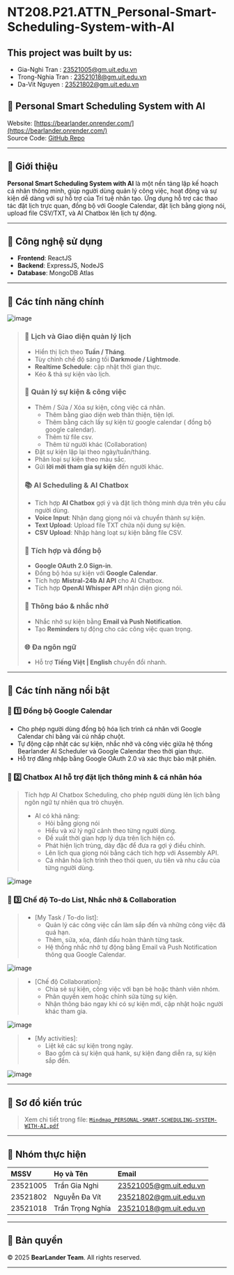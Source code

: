 # NT208.P21.ATTN_Personal-Smart-Scheduling-System-with-AI
## This project was built by us:
- Gia-Nghi Tran : 23521005@gm.uit.edu.vn
- Trong-Nghia Tran : 23521018@gm.uit.edu.vn
- Da-Vit Nguyen : 23521802@gm.uit.edu.vn
## 📅 Personal Smart Scheduling System with AI

Website: [https://bearlander.onrender.com/](https://bearlander.onrender.com/)  
Source Code: [GitHub Repo](https://github.com/gianghitran/NT208.P21.ATTN_Personal-Smart-Scheduling-System-with-AI)

---

## 📖 Giới thiệu

**Personal Smart Scheduling System with AI** là một nền tảng lập kế hoạch cá nhân thông minh, giúp người dùng quản lý công việc, hoạt động và sự kiện dễ dàng với sự hỗ trợ của Trí tuệ nhân tạo. Ứng dụng hỗ trợ các thao tác đặt lịch trực quan, đồng bộ với Google Calendar, đặt lịch bằng giọng nói, upload file CSV/TXT, và AI Chatbox lên lịch tự động.

---

## 📌 Công nghệ sử dụng

- **Frontend**: ReactJS
- **Backend**: ExpressJS, NodeJS
- **Database**: MongoDB Atlas

---

## 🎯 Các tính năng chính
![image](https://github.com/user-attachments/assets/367f64c4-ba1c-4ec7-bf90-ee6ebfe99b03)

> ### 📆 Lịch và Giao diện quản lý lịch
> - Hiển thị lịch theo **Tuần / Tháng**.
> - Tùy chỉnh chế độ sáng tối **Darkmode / Lightmode**.
> - **Realtime Schedule**: cập nhật thời gian thực.
> - Kéo & thả sự kiện vào lịch.
> 
> ### 📑 Quản lý sự kiện & công việc
> - Thêm / Sửa / Xóa sự kiện, công việc cá nhân.
>   - Thêm bằng giao diện web thân thiện, tiện lợi.
>   - Thêm bằng cách lấy sự kiện từ google calendar ( đồng bộ google calendar).
>   - Thêm từ file csv.
>   - Thêm từ người khác (Collaboration)
> - Đặt sự kiện lặp lại theo ngày/tuần/tháng.
> - Phân loại sự kiện theo màu sắc.
> - Gửi **lời mời tham gia sự kiện** đến người khác.
> 
> ### 📚 AI Scheduling & AI Chatbox
> - Tích hợp **AI Chatbox** gợi ý và đặt lịch thông minh dựa trên yêu cầu người dùng.
> - **Voice Input**: Nhận dạng giọng nói và chuyển thành sự kiện.
> - **Text Upload**: Upload file TXT chứa nội dung sự kiện.
> - **CSV Upload**: Nhập hàng loạt sự kiện bằng file CSV.
> 
> ### 🔗 Tích hợp và đồng bộ
> - **Google OAuth 2.0 Sign-in**.
> - Đồng bộ hóa sự kiện với **Google Calendar**.
> - Tích hợp **Mistral-24b AI API** cho AI Chatbox.
> - Tích hợp **OpenAI Whisper API** nhận diện giọng nói.
> 
> ### 🔔 Thông báo & nhắc nhở
> - Nhắc nhở sự kiện bằng **Email và Push Notification**.
> - Tạo **Reminders** tự động cho các công việc quan trọng.
> 
> ### 🌐 Đa ngôn ngữ
> - Hỗ trợ **Tiếng Việt | English** chuyển đổi nhanh.
 
---
## 🌟 Các tính năng nổi bật
### 📌 1️⃣ Đồng bộ Google Calendar
- Cho phép người dùng đồng bộ hóa lịch trình cá nhân với Google Calendar chỉ bằng vài cú nhấp chuột.
- Tự động cập nhật các sự kiện, nhắc nhở và công việc giữa hệ thống Bearlander AI Scheduler và Google Calendar theo thời gian thực.
- Hỗ trợ đăng nhập bằng Google OAuth 2.0 và xác thực bảo mật phiên.

### 📌 2️⃣ Chatbox AI hỗ trợ đặt lịch thông minh & cá nhân hóa
> Tích hợp AI Chatbox Scheduling, cho phép người dùng lên lịch bằng ngôn ngữ tự nhiên qua trò chuyện.
> - AI có khả năng:
>   - Hỏi bằng giọng nói
>   - Hiểu và xử lý ngữ cảnh theo từng người dùng.
>   - Đề xuất thời gian hợp lý dựa trên lịch hiện có.
>   - Phát hiện lịch trùng, dày đặc để đưa ra gợi ý điều chỉnh.
>   - Lên lịch qua giọng nói bằng cách tích hợp với Assembly API.
>   - Cá nhân hóa lịch trình theo thói quen, ưu tiên và nhu cầu của từng người dùng.

![image](https://github.com/user-attachments/assets/993c8e11-d964-46e8-bc86-6cde70d1459f)


### 📌 3️⃣ Chế độ To-do List, Nhắc nhở & Collaboration


> - [My Task / To-do list]:
>   - Quản lý các công việc cần làm sắp đến và những công việc đã quá hạn.
>   - Thêm, sửa, xóa, đánh dấu hoàn thành từng task.
>   - Hệ thống nhắc nhở tự động bằng Email và Push Notification thông qua Google Calendar.

![image](https://github.com/user-attachments/assets/09d37459-b0c5-4a5a-8825-f7950f40e6c7)


> - [Chế độ Collaboration]:
>   - Chia sẻ sự kiện, công việc với bạn bè hoặc thành viên nhóm.
>   - Phân quyền xem hoặc chỉnh sửa từng sự kiện.
>   - Nhận thông báo ngay khi có sự kiện mới, cập nhật hoặc người khác tham gia.

![image](https://github.com/user-attachments/assets/de1e4708-ccb9-4a9f-969b-13dc636eb7ce)

> - [My activities]:
>   - Liệt kê các sự kiện trong ngày.
>   - Bao gồm cả sự kiện quá hank, sự kiện đang diễn ra, sự kiện sắp đến.

![image](https://github.com/user-attachments/assets/1dbf8e44-034a-4772-83a8-3d62795f9638)




---
## 📖 Sơ đồ kiến trúc

> Xem chi tiết trong file: [`Mindmap_PERSONAL-SMART-SCHEDULING-SYSTEM-WITH-AI.pdf`](./Mindmap_PERSONAL-SMART-SCHEDULING-SYSTEM-WITH-AI.pdf)

---

## 📣 Nhóm thực hiện

| MSSV | Họ và Tên | Email |
|:--------|:------------|:----------------------------|
| 23521005 | Trần Gia Nghi | 23521005@gm.uit.edu.vn |
| 23521802 | Nguyễn Đa Vít | 23521802@gm.uit.edu.vn |
| 23521018 | Trần Trọng Nghĩa | 23521018@gm.uit.edu.vn |

---

## 📑 Bản quyền

© 2025 **BearLander Team**. All rights reserved.

---
